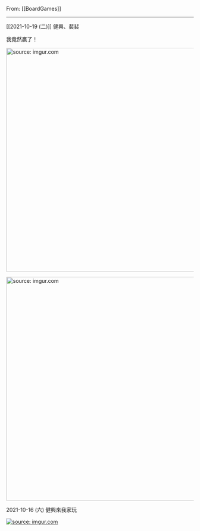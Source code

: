 From: [[BoardGames]]

---

[[2021-10-19 (二)]] 健興、裴裴

我竟然贏了！

<a href="https://imgur.com/osdqb3h"><img src="https://i.imgur.com/osdqb3h.jpg" title="source: imgur.com" width="600px"/></a>

<a href="https://imgur.com/AOn5y4x"><img src="https://i.imgur.com/AOn5y4x.jpg" title="source: imgur.com" width="600px"/></a>


2021-10-16 (六) 健興來我家玩

<a href="https://imgur.com/l1d3hrI"><img src="https://i.imgur.com/l1d3hrI.jpg" title="source: imgur.com" /></a>